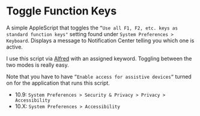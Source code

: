 # Toggle Function Keys

A simple AppleScript that toggles the `”Use all F1, F2, etc. keys as standard function keys"` setting found under `System Preferences > Keyboard`. Displays a message to Notification Center telling you which one is active.

I use this script via [Alfred](http://www.alfredapp.com/) with an assigned keyword. Toggling between the two modes is really easy.

Note that you have to have `”Enable access for assistive devices”` turned on for the application that runs this script.

* 10.9: `System Preferences > Security & Privacy > Privacy > Accessibility`
* 10.X: `System Preferences > Accessibility`
